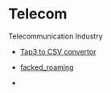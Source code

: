 # Telecom
Telecommunication Industry


* [Tap3 to CSV convertor](https://github.com/esmaeelE/tap2csv)

* [facked_roaming](https://github.com/esmaeelE/facked_roaming)
* 
